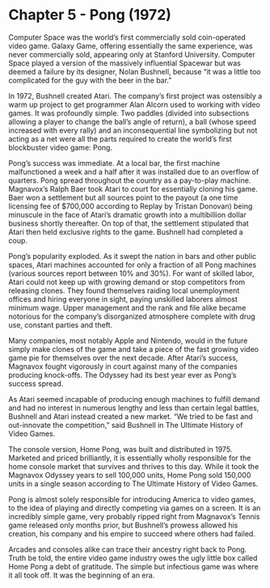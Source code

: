 # Chapter 5 - Pong (1972)Computer Space was the world’s first commercially sold coin-operated video game. Galaxy Game, offering essentially the same experience, was never commercially sold, appearing only at Stanford University. Computer Space played a version of the massively influential Spacewar but was deemed a failure by its designer, Nolan Bushnell, because “it was a little too complicated for the guy with the beer in the bar.”In 1972, Bushnell created Atari. The company’s first project was ostensibly a warm up project to get programmer Alan Alcorn used to working with video games. It was profoundly simple. Two paddles (divided into subsections allowing a player to change the ball’s angle of return), a ball (whose speed increased with every rally) and an inconsequential line symbolizing but not acting as a net were all the parts required to create the world’s first blockbuster video game: Pong.Pong’s success was immediate. At a local bar, the first machine malfunctioned a week and a half after it was installed due to an overflow of quarters. Pong spread throughout the country as a pay-to-play machine. Magnavox’s Ralph Baer took Atari to court for essentially cloning his game. Baer won a settlement but all sources point to the payout (a one time licensing fee of $700,000 according to Replay by Tristan Donovan) being minuscule in the face of Atari’s dramatic growth into a multibillion dollar business shortly thereafter. On top of that, the settlement stipulated that Atari then held exclusive rights to the game. Bushnell had completed a coup.Pong’s popularity exploded. As it swept the nation in bars and other public spaces, Atari machines accounted for only a fraction of all Pong machines (various sources report between 10% and 30%). For want of skilled labor, Atari could not keep up with growing demand or stop competitors from releasing clones. They found themselves raiding local unemployment offices and hiring everyone in sight, paying unskilled laborers almost minimum wage. Upper management and the rank and file alike became notorious for the company’s disorganized atmosphere complete with drug use, constant parties and theft.Many companies, most notably Apple and Nintendo, would in the future simply make clones of the game and take a piece of the fast growing video game pie for themselves over the next decade. After Atari’s success, Magnavox fought vigorously in court against many of the companies producing knock-offs. The Odyssey had its best year ever as Pong’s success spread.As Atari seemed incapable of producing enough machines to fulfill demand and had no interest in numerous lengthy and less than certain legal battles, Bushnell and Atari instead created a new market.“We tried to be fast and out-innovate the competition,” said Bushnell in The Ultimate History of Video Games.The console version, Home Pong, was built and distributed in 1975. Marketed and priced brilliantly, it is essentially wholly responsible for the home console market that survives and thrives to this day. While it took the Magnavox Odyssey years to sell 100,000 units, Home Pong sold 150,000 units in a single season according to The Ultimate History of Video Games.Pong is almost solely responsible for introducing America to video games, to the idea of playing and directly competing via games on a screen. It is an incredibly simple game, very probably ripped right from Magnavox’s Tennis game released only months prior, but Bushnell’s prowess allowed his creation, his company and his empire to succeed where others had failed.Arcades and consoles alike can trace their ancestry right back to Pong. Truth be told, the entire video game industry owes the ugly little box called Home Pong a debt of gratitude. The simple but infectious game was where it all took off. It was the beginning of an era.